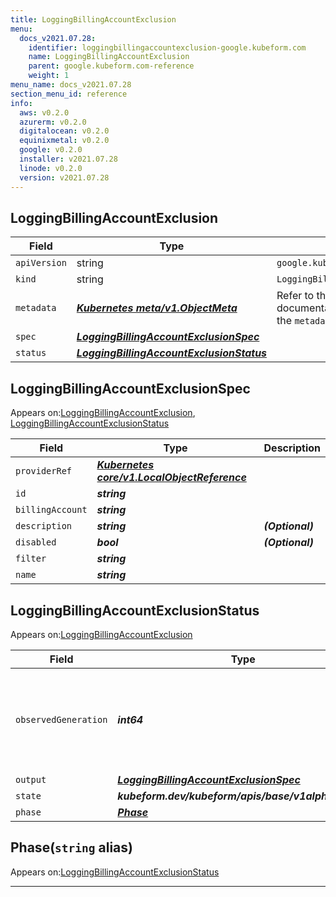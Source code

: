 ```yaml
---
title: LoggingBillingAccountExclusion
menu:
  docs_v2021.07.28:
    identifier: loggingbillingaccountexclusion-google.kubeform.com
    name: LoggingBillingAccountExclusion
    parent: google.kubeform.com-reference
    weight: 1
menu_name: docs_v2021.07.28
section_menu_id: reference
info:
  aws: v0.2.0
  azurerm: v0.2.0
  digitalocean: v0.2.0
  equinixmetal: v0.2.0
  google: v0.2.0
  installer: v2021.07.28
  linode: v0.2.0
  version: v2021.07.28
---
```


## LoggingBillingAccountExclusion
| Field | Type | Description |
| ------ | ----- | ----------- |
| `apiVersion` | string | `google.kubeform.com/v1alpha1` |
|    `kind` | string | `LoggingBillingAccountExclusion` |
| `metadata` | ***[Kubernetes meta/v1.ObjectMeta](https://v1-18.docs.kubernetes.io/docs/reference/generated/kubernetes-api/v1.18/#objectmeta-v1-meta)***|Refer to the Kubernetes API documentation for the fields of the `metadata` field.|
| `spec` | ***[LoggingBillingAccountExclusionSpec](#loggingbillingaccountexclusionspec)***||
| `status` | ***[LoggingBillingAccountExclusionStatus](#loggingbillingaccountexclusionstatus)***||
## LoggingBillingAccountExclusionSpec

Appears on:[LoggingBillingAccountExclusion](#loggingbillingaccountexclusion), [LoggingBillingAccountExclusionStatus](#loggingbillingaccountexclusionstatus)

| Field | Type | Description |
| ------ | ----- | ----------- |
| `providerRef` | ***[Kubernetes core/v1.LocalObjectReference](https://v1-18.docs.kubernetes.io/docs/reference/generated/kubernetes-api/v1.18/#localobjectreference-v1-core)***||
| `id` | ***string***||
| `billingAccount` | ***string***||
| `description` | ***string***| ***(Optional)*** |
| `disabled` | ***bool***| ***(Optional)*** |
| `filter` | ***string***||
| `name` | ***string***||
## LoggingBillingAccountExclusionStatus

Appears on:[LoggingBillingAccountExclusion](#loggingbillingaccountexclusion)

| Field | Type | Description |
| ------ | ----- | ----------- |
| `observedGeneration` | ***int64***| ***(Optional)*** Resource generation, which is updated on mutation by the API Server.|
| `output` | ***[LoggingBillingAccountExclusionSpec](#loggingbillingaccountexclusionspec)***| ***(Optional)*** |
| `state` | ***kubeform.dev/kubeform/apis/base/v1alpha1.State***| ***(Optional)*** |
| `phase` | ***[Phase](#phase)***| ***(Optional)*** |
## Phase(`string` alias)

Appears on:[LoggingBillingAccountExclusionStatus](#loggingbillingaccountexclusionstatus)

---
